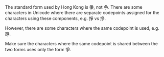 The standard form used by Hong Kong is 爭, not 争. There are some characters in Unicode
where there are separate codepoints assigned for the characters using these components,
e.g. 掙 vs 挣.

However, there are some characters where the same codepoint is used, e.g. 踭.

Make sure the characters where the same codepoint is shared between the two forms uses
only the form 爭.
